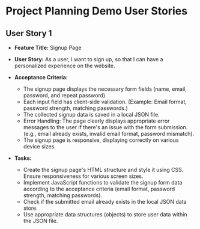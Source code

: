 # Project Planning Demo User Stories

## User Story 1
- **Feature Title:** Signup Page
- **User Story:** As a user, I want to sign up, so that I can have a personalized experience on the website.
- **Acceptance Criteria:** 
    - The signup page displays the necessary form fields (name, email, password, and repeat password).
    - Each input field has client-side validation. (Example: Email format, password strength, matching passwords.)
    - The collected signup data is saved in a local JSON file.
    - Error Handling: The page clearly displays appropriate error messages to the user if there's an issue with the form submission. (e.g., email already exists, invalid email format, password mismatch).
    - The signup page is responsive, displaying correctly on various device sizes.

- **Tasks:** 
    - Create the signup page's HTML structure and style it using CSS. Ensure responsiveness for various screen sizes.
    - Implement JavaScript functions to validate the signup form data according to the acceptance criteria (email format, password strength, matching passwords).
    - Check if the submitted email already exists in the local JSON data store.
    - Use appropriate data structures (objects) to store user data within the JSON file.



